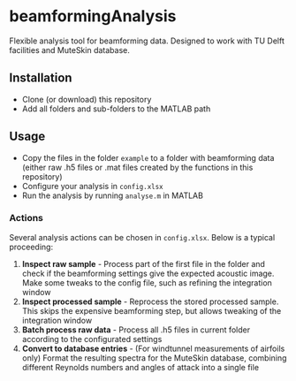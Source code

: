 # beamformingAnalysis
Flexible analysis tool for beamforming data. Designed to work with TU Delft facilities and MuteSkin database.
 
## Installation
- Clone (or download) this repository
- Add all folders and sub-folders to the MATLAB path

## Usage
- Copy the files in the folder `example` to a folder with beamforming data (either raw .h5 files or .mat files created by the functions in this repository)
- Configure your analysis in `config.xlsx`
- Run the analysis by running `analyse.m` in MATLAB

### Actions
Several analysis actions can be chosen in `config.xlsx`. Below is a typical proceeding:
1. **Inspect raw sample** - Process part of the first file in the folder and check if the beamforming settings give the expected acoustic image. Make some tweaks to the config file, such as refining the integration window
2. **Inspect processed sample** - Reprocess the stored processed sample. This skips the expensive beamforming step, but allows tweaking of the integration window
3. **Batch process raw data** - Process all .h5 files in current folder according to the configurated settings
4. **Convert to database entries** - (For windtunnel measurements of airfoils only) Format the resulting spectra for the MuteSkin database, combining different Reynolds numbers and angles of attack into a single file
